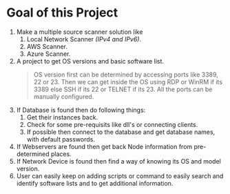 # Goal of this Project

1. Make a multiple source scanner solution like
    1. Local Network Scanner *(IPv4 and IPv6)*.
    1. AWS Scanner.
    1. Azure Scanner.
1. A project to get OS versions and basic software list.
    >OS version first can be determined by accessing ports like 3389, 22 or 23. Then we can get inside the OS using RDP or WinRM if its 3389 else SSH if its 22 or TELNET if its 23. All the ports can be manually configured.
1. If Database is found then do following things:
    1. Get their instances back.
    1. Check for some pre-requisits like dll's or connecting clients.
    1. If possible then connect to the database and get database names, with default passwords.
1. If Webservers are found then get back Node information from pre-determined places.
1. If Network Device is found then find a way of knowing its OS and model version.
1. User can easily keep on adding scripts or command to easily search and identify software lists and to get additional information.